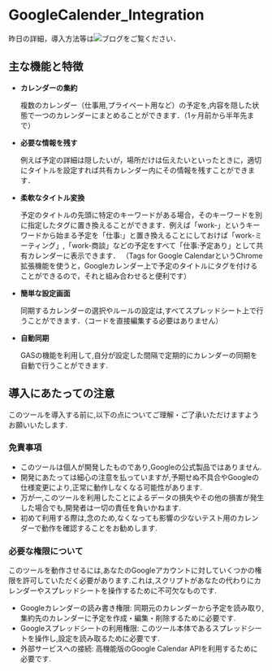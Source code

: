 # GoogleCalender_Integration
昨日の詳細，導入方法等は![ブログ]()をご覧ください．

## 主な機能と特徴
- **カレンダーの集約**

  複数のカレンダー（仕事用,プライベート用など）の予定を,内容を隠した状態で一つのカレンダーにまとめることができます．（1ヶ月前から半年先まで）

- **必要な情報を残す**

  例えば予定の詳細は隠したいが，場所だけは伝えたいといったときに，適切にタイトルを設定すれば共有カレンダー内にその情報を残すことができます．

- **柔軟なタイトル変換**

  予定のタイトルの先頭に特定のキーワードがある場合，そのキーワードを別に指定したタグに置き換えることができます．例えば「work-」というキーワードから始まる予定を「仕事:」と置き換えることにしておけば「work-ミーティング」,「work-商談」などの予定をすべて「仕事:予定あり」として共有カレンダーに表示できます．
  （Tags for Google CalendarというChrome拡張機能を使うと，Googleカレンダー上で予定のタイトルにタグを付けることができるので，それと組み合わせると便利です）

- **簡単な設定画面**

  同期するカレンダーの選択やルールの設定は,すべてスプレッドシート上で行うことができます．（コードを直接編集する必要はありません）

- **自動同期**

  GASの機能を利用して,自分が設定した間隔で定期的にカレンダーの同期を自動で行うことができます.

## 導入にあたっての注意
このツールを導入する前に,以下の点についてご理解・ご了承いただけますようお願いいたします.

### 免責事項
- このツールは個人が開発したものであり,Googleの公式製品ではありません.
- 開発にあたっては細心の注意を払っていますが,予期せぬ不具合やGoogleの仕様変更により,正常に動作しなくなる可能性があります.
- 万が一,このツールを利用したことによるデータの損失やその他の損害が発生した場合でも,開発者は一切の責任を負いかねます.
- 初めて利用する際は,念のため,なくなっても影響の少ないテスト用のカレンダーで動作を確認することをお勧めします.

### 必要な権限について
このツールを動作させるには,あなたのGoogleアカウントに対していくつかの権限を許可していただく必要があります.これは,スクリプトがあなたの代わりにカレンダーやスプレッドシートを操作するために不可欠なものです.

- Googleカレンダーの読み書き権限: 同期元のカレンダーから予定を読み取り,集約先のカレンダーに予定を作成・編集・削除するために必要です.
- Googleスプレッドシートの利用権限: このツール本体であるスプレッドシートを操作し,設定を読み取るために必要です.
- 外部サービスへの接続: 高機能版のGoogle Calendar APIを利用するために必要です.
